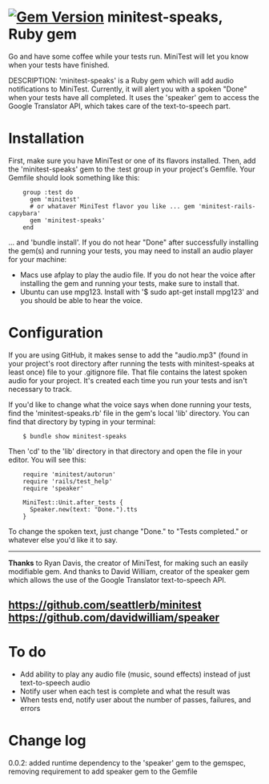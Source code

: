 [![Gem Version](https://badge.fury.io/rb/minitest-speaks.png)](http://badge.fury.io/rb/minitest-speaks)
minitest-speaks, Ruby gem
===================

Go and have some coffee while your tests run. MiniTest will let you know when your tests have finished.

DESCRIPTION: 'minitest-speaks' is a Ruby gem which will add audio notifications to MiniTest. Currently, it will alert you with a spoken "Done" when your tests have all completed. It uses the 'speaker' gem to access the Google Translator API, which takes care of the text-to-speech part.

Installation
============
First, make sure you have MiniTest or one of its flavors installed. Then, add the 'minitest-speaks' gem to the :test group in your project's Gemfile. Your Gemfile should look something like this:

        group :test do
          gem 'minitest'
          # or whataver MiniTest flavor you like ... gem 'minitest-rails-capybara'
          gem 'minitest-speaks'
        end
        
... and 'bundle install'. If you do not hear "Done" after successfully installing the gem(s) and running your tests, you may need to install an audio player for your machine:

- Macs use afplay to play the audio file. If you do not hear the voice after installing the gem and running your tests, make sure to install that. 
- Ubuntu can use mpg123. Install with '$ sudo apt-get install mpg123' and you should be able to hear the voice.

Configuration
=============
If you are using GitHub, it makes sense to add the "audio.mp3" (found in your project's root directory after running the tests with minitest-speaks at least once) file to your .gitignore file. That file contains the latest spoken audio for your project. It's created each time you run your tests and isn't necessary to track.

If you'd like to change what the voice says when done running your tests, find the 'minitest-speaks.rb' file in the gem's local 'lib' directory. You can find that directory by typing in your terminal:
        
        $ bundle show minitest-speaks
        
Then 'cd' to the 'lib' directory in that directory and open the file in your editor. You will see this:

        require 'minitest/autorun'
        require 'rails/test_help'
        require 'speaker'
        
        MiniTest::Unit.after_tests {
          Speaker.new(text: "Done.").tts
        }
        
To change the spoken text, just change "Done." to "Tests completed." or whatever else you'd like it to say.

--------
**Thanks** to Ryan Davis, the creator of MiniTest, for making such an easily modifiable gem. And thanks to David William, creator of the speaker gem which allows the use of the Google Translator text-to-speech API.

https://github.com/seattlerb/minitest
https://github.com/davidwilliam/speaker
--------

To do
=====
- Add ability to play any audio file (music, sound effects) instead of just text-to-speech audio
- Notify user when each test is complete and what the result was
- When tests end, notify user about the number of passes, failures, and errors

Change log
==========
0.0.2: added runtime dependency to the 'speaker' gem to the gemspec, removing requirement to add speaker gem to the Gemfile
          

